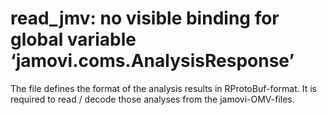 # read_jmv: no visible binding for global variable ‘jamovi.coms.AnalysisResponse’
  The file defines the format of the analysis results in RProtoBuf-format. It is required to read / decode those analyses from the jamovi-OMV-files.
